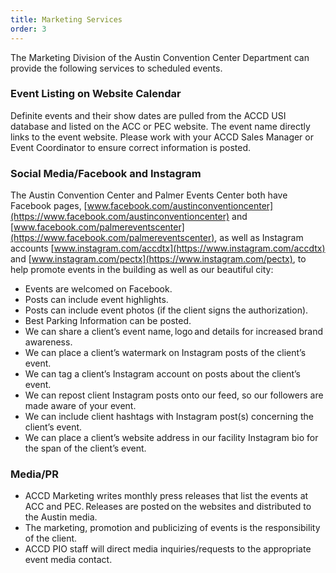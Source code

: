 ```yaml
---
title: Marketing Services
order: 3
---
```


The Marketing Division of the Austin Convention Center Department can provide the following services to scheduled events.

### Event Listing on Website Calendar

Definite events and their show dates are pulled from the ACCD USI database and listed on the ACC or PEC website. The event name directly links to the event website. Please work with your ACCD Sales Manager or Event Coordinator to ensure correct information is posted.

### Social Media/Facebook and Instagram

The Austin Convention Center and Palmer Events Center both have Facebook pages, [www.facebook.com/austinconventioncenter](https://www.facebook.com/austinconventioncenter) and [www.facebook.com/palmereventscenter](https://www.facebook.com/palmereventscenter), as well as Instagram accounts [www.instagram.com/accdtx](https://www.instagram.com/accdtx) and [www.instagram.com/pectx](https://www.instagram.com/pectx), to help promote events in the building as well as our beautiful city:

- Events are welcomed on Facebook.
- Posts can include event highlights.
- Posts can include event photos (if the client signs the authorization).
- Best Parking Information can be posted.
- We can share a client’s event name, logo and details for increased brand awareness.
- We can place a client’s watermark on Instagram posts of the client’s event.
- We can tag a client’s Instagram account on posts about the client’s event.
- We can repost client Instagram posts onto our feed, so our followers are made aware of your event.
- We can include client hashtags with Instagram post(s) concerning the client’s event.
- We can place a client’s website address in our facility Instagram bio for the span of the client’s event.

### Media/PR  

- ACCD Marketing writes monthly press releases that list the events at ACC and PEC. Releases are posted on the websites and distributed to the Austin media.
- The marketing, promotion and publicizing of events is the responsibility of the client.
- ACCD PIO staff will direct media inquiries/requests to the appropriate event media contact.
